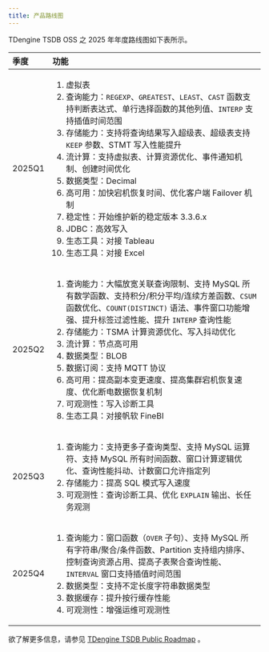 ```yaml
---
title: 产品路线图
---
```


TDengine TSDB OSS 之 2025 年年度路线图如下表所示。

|  季度   |  功能  |
| :----- | :----- |
| 2025Q1 | <ol><li>虚拟表</li><li>查询能力：<code>REGEXP</code>、<code>GREATEST</code>、<code>LEAST</code>、<code>CAST</code> 函数支持判断表达式、单行选择函数的其他列值、<code>INTERP</code> 支持插值时间范围</li><li>存储能力：支持将查询结果写入超级表、超级表支持 <code>KEEP</code> 参数、STMT 写入性能提升</li><li>流计算：支持虚拟表、计算资源优化、事件通知机制、创建时间优化</li><li>数据类型：Decimal</li><li>高可用：加快宕机恢复时间、优化客户端 Failover 机制</li><li>稳定性：开始维护新的稳定版本 3.3.6.x</li><li>JDBC：高效写入</li><li>生态工具：对接 Tableau</li><li>生态工具：对接 Excel</li></ol> |
| 2025Q2 | <ol><li>查询能力：大幅放宽关联查询限制、支持 MySQL 所有数学函数、支持积分/积分平均/连续方差函数、<code>CSUM</code> 函数优化、<code>COUNT(DISTINCT)</code> 语法、事件窗口功能增强、提升标签过滤性能、提升 <code>INTERP</code> 查询性能</li><li>存储能力：TSMA 计算资源优化、写入抖动优化</li><li>流计算：节点高可用</li><li>数据类型：BLOB</li><li>数据订阅：支持 MQTT 协议</li><li>高可用：提高副本变更速度、提高集群宕机恢复速度、优化断电数据恢复机制</li><li>可观测性：写入诊断工具</li><li>生态工具：对接帆软 FineBI</li></ol> |
| 2025Q3 | <ol><li>查询能力：支持更多子查询类型、支持 MySQL 运算符、支持 MySQL 所有时间函数、窗口计算逻辑优化、查询性能抖动、计数窗口允许指定列</li><li>存储能力：提高 SQL 模式写入速度</li><li>可观测性：查询诊断工具、优化 <code>EXPLAIN</code> 输出、长任务观测</li></ol> |
| 2025Q4 | <ol><li>查询能力：窗口函数（<code>OVER</code> 子句）、支持 MySQL 所有字符串/聚合/条件函数、Partition 支持组内排序、控制查询资源占用、提高子表聚合查询性能、<code>INTERVAL</code> 窗口支持插值时间范围</li><li>数据类型：支持不定长度字符串数据类型</li><li>数据缓存：提升按行缓存性能</li><li>可观测性：增强运维可观测性</li></ol> |

欲了解更多信息，请参见 [TDengine TSDB Public Roadmap](https://github.com/orgs/taosdata/projects/4) 。
